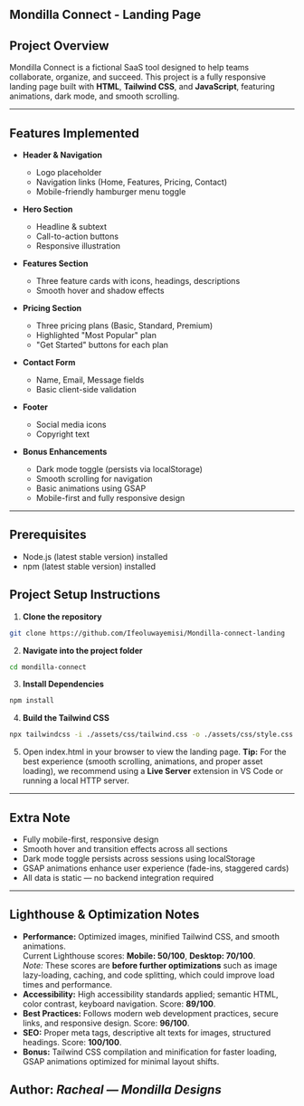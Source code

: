 ## Mondilla Connect - Landing Page

## Project Overview 
Mondilla Connect is a fictional SaaS tool designed to help teams collaborate, organize, and succeed.
This project is a fully responsive landing page built with **HTML**, **Tailwind CSS**, and **JavaScript**, featuring animations, dark mode, and smooth scrolling.

---

## Features Implemented
- **Header & Navigation**
  - Logo placeholder
  - Navigation links (Home, Features, Pricing, Contact)
  - Mobile-friendly hamburger menu toggle

- **Hero Section**
  - Headline & subtext
  - Call-to-action buttons
  - Responsive illustration

- **Features Section**
  - Three feature cards with icons, headings, descriptions
  - Smooth hover and shadow effects

- **Pricing Section**
  - Three pricing plans (Basic, Standard, Premium)
  - Highlighted "Most Popular" plan 
  - "Get Started" buttons for each plan

- **Contact Form**
  - Name, Email, Message fields
  - Basic client-side validation

- **Footer**
  - Social media icons
  - Copyright text

- **Bonus Enhancements**
  - Dark mode toggle (persists via localStorage)
  - Smooth scrolling for navigation
  - Basic animations using GSAP
  - Mobile-first and fully responsive design

---

## Prerequisites
- Node.js (latest stable version) installed
- npm (latest stable version) installed

## Project Setup Instructions

1. **Clone the repository**
```bash
git clone https://github.com/Ifeoluwayemisi/Mondilla-connect-landing
``` 

2. **Navigate into the project folder**
```bash
cd mondilla-connect
```

3. **Install Dependencies**
```bash
npm install
```

4. **Build the Tailwind CSS**
```bash
npx tailwindcss -i ./assets/css/tailwind.css -o ./assets/css/style.css --minify
```

5. Open index.html in your browser to view the landing page.
  **Tip:** For the best experience (smooth scrolling, animations, and proper asset loading), we recommend using a **Live Server** extension in VS Code or running a local HTTP server.

---

## Extra Note
* Fully mobile-first, responsive design
* Smooth hover and transition effects across all sections
* Dark mode toggle persists across sessions using localStorage
* GSAP animations enhance user experience (fade-ins, staggered cards)
* All data is static — no backend integration required

---

## Lighthouse & Optimization Notes
- **Performance:** Optimized images, minified Tailwind CSS, and smooth animations.  
  Current Lighthouse scores: **Mobile: 50/100**, **Desktop: 70/100**.  
  *Note:* These scores are **before further optimizations** such as image lazy-loading, caching, and code splitting, which could improve load times and performance.
- **Accessibility:** High accessibility standards applied; semantic HTML, color contrast, keyboard navigation. Score: **89/100**.  
- **Best Practices:** Follows modern web development practices, secure links, and responsive design. Score: **96/100**.  
- **SEO:** Proper meta tags, descriptive alt texts for images, structured headings. Score: **100/100**.  
- **Bonus:** Tailwind CSS compilation and minification for faster loading, GSAP animations optimized for minimal layout shifts.


## Author: *Racheal — Mondilla Designs*